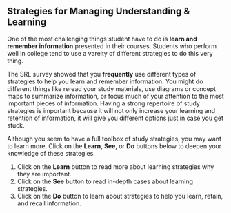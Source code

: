 ## Strategies for Managing Understanding & Learning

One of the most challenging things student have to do is **learn and remember information** presented in their courses. Students who perform well in college tend to use a vareity of different strategies to do this very thing.

The SRL survey showed that you **frequently** use different types of strategies to help you learn and remember information. You might do different things like reread your study materials, use diagrams or concept maps to summarize information, or focus much of your attention to the most important pieces of information. Having a strong repertoire of study strategies is important because it will not only increase your learning and retention of information, it will give you different options just in case you get stuck.

Although you seem to have a full toolbox of study strategies, you may want to learn more. Click on the **Learn**, **See**, or **Do** buttons below to deepen your knowledge of these strategies.

1. Click on the **Learn** button to read more about learning strategies why they are important.
2. Click on the **See** button to read in-depth cases about learning strategies. 
3. Click on the **Do** button to learn about strategies to help you learn, retain, and recall information.
